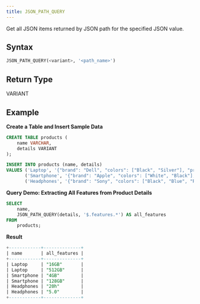 ```yaml
---
title: JSON_PATH_QUERY
---
```


Get all JSON items returned by JSON path for the specified JSON value.

## Syntax

```sql
JSON_PATH_QUERY(<variant>, '<path_name>')
```


## Return Type

VARIANT

## Example

**Create a Table and Insert Sample Data**

```sql
CREATE TABLE products (
    name VARCHAR,
    details VARIANT
);

INSERT INTO products (name, details)
VALUES ('Laptop', '{"brand": "Dell", "colors": ["Black", "Silver"], "price": 1200, "features": {"ram": "16GB", "storage": "512GB"}}'),
       ('Smartphone', '{"brand": "Apple", "colors": ["White", "Black"], "price": 999, "features": {"ram": "4GB", "storage": "128GB"}}'),
       ('Headphones', '{"brand": "Sony", "colors": ["Black", "Blue", "Red"], "price": 150, "features": {"battery": "20h", "bluetooth": "5.0"}}');
```

**Query Demo: Extracting All Features from Product Details**

```sql
SELECT
    name,
    JSON_PATH_QUERY(details, '$.features.*') AS all_features
FROM
    products;
```

**Result**

```sql
+------------+--------------+
| name       | all_features |
+------------+--------------+
| Laptop     | "16GB"       |
| Laptop     | "512GB"      |
| Smartphone | "4GB"        |
| Smartphone | "128GB"      |
| Headphones | "20h"        |
| Headphones | "5.0"        |
+------------+--------------+
```